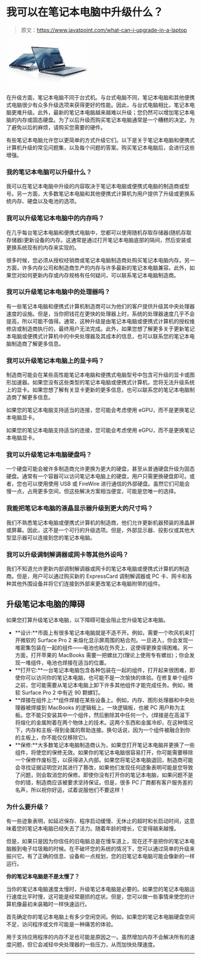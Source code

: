 # 我可以在笔记本电脑中升级什么？

> 原文：<https://www.javatpoint.com/what-can-i-upgrade-in-a-laptop>

![What can I upgrade in a laptop](img/08c4eaa4059bc5a49528a558aac6e2f1.png)

在升级方面，笔记本电脑不同于台式机。与台式电脑不同，笔记本电脑和其他便携式电脑很少有众多升级选项来获得更好的性能。因此，与台式电脑相比，笔记本电脑更难升级。此外，最新的笔记本电脑越来越难以升级；您仍然可以增加笔记本电脑的内存或固态硬盘。为了以后升级而购买笔记本电脑通常是一个糟糕的决定。为了避免以后的麻烦，请购买您需要的硬件。

有些笔记本电脑允许您以更简单的方式升级它们。以下是关于笔记本电脑和便携式计算机升级的常见问题集，以及每个问题的答案。购买笔记本电脑后，会进行这些增强。

### 我的笔记本电脑可以升级什么？

我可以在笔记本电脑中升级的内容取决于笔记本电脑或便携式电脑的制造商或型号。另一方面，大多数笔记本电脑和其他便携式计算机为用户提供了升级或更换系统内存、硬盘以及电池的选项。

### 我可以升级笔记本电脑中的内存吗？

在几乎每台笔记本电脑和便携式电脑中，您都可以使用随机存取存储器(随机存取存储器)更新设备的内存。这通常是通过打开笔记本电脑底部的隔间，然后安装或更换系统现有的内存来实现的。

很多时候，您必须从授权经销商或笔记本电脑制造商处购买笔记本电脑内存。另一方面，许多内存公司和制造商生产的内存与许多最新的笔记本电脑兼容。此外，如果您对如何更新内存或内存规格有任何疑问，可以联系笔记本电脑制造商。

### 我可以升级笔记本电脑中的处理器吗？

有一些笔记本电脑和便携式计算机制造商可以为他们的客户提供升级其中央处理器速度的设施。但是，当你把钱花在更快的处理器上时，系统的处理器速度几乎不会提高，所以可能不值得。通常，这种升级是由笔记本电脑或便携式计算机的授权维修店或制造商执行的，最终用户无法完成。此外，如果您想了解更多关于更新笔记本电脑或便携式计算机中的中央处理器及其成本的信息，也可以联系您的笔记本电脑制造商了解更多信息。

### 我可以升级笔记本电脑上的显卡吗？

制造商可能会在某些高性能笔记本电脑和便携式电脑型号中包含可升级的显卡或图形加速器。如果您没有这些类型的笔记本电脑或便携式计算机，您将无法升级系统上的显卡。如果您想了解有关显卡更新的更多信息，也可以联系您的笔记本电脑制造商了解更多信息。

如果您的笔记本电脑支持适当的连接，您可能会考虑使用 eGPU，而不是更换笔记本电脑显卡。

如果您的笔记本电脑支持适当的连接，您可能会考虑使用 eGPU，而不是更换笔记本电脑显卡。

### 我可以升级笔记本电脑硬盘吗？

一个硬盘可能会被许多制造商允许更换为更大的硬盘，甚至从普通硬盘升级为固态硬盘。通常有一个容器可以访问笔记本电脑上的硬盘，用户只需更换硬盘即可。或者，您也可以使用使用 USB 或 FireWire 进行通信的外部硬盘。虽然它们可能会慢一点，占用更多空间，但这些解决方案相当便宜，可能是您唯一的选择。

### 我能把笔记本电脑的液晶显示器升级到更大的尺寸吗？

我们不熟悉笔记本电脑或便携式计算机的制造商，他们允许更新机器预装的液晶屏或屏幕。因此，这不是一个可行的升级选项。但是，外部显示器、投影仪或其他大型显示器可以连接到您的笔记本电脑。

### 我可以升级调制解调器或网卡等其他外设吗？

我们不知道允许更新内部调制解调器或网卡的笔记本电脑或便携式计算机的制造商。但是，用户可以通过购买新的 ExpressCard 调制解调器或 PC 卡、网卡和各种其他外围设备并将它们连接到外部来更改笔记本电脑附带的组件。

## 升级笔记本电脑的障碍

如果您打算升级笔记本电脑，以下障碍可能会阻止您升级笔记本电脑。

*   **设计:**市面上有很多笔记本电脑就是不造不开。例如，需要一个吹风机来打开微软的 Surface Pro 2 来熔化显示屏周围的粘合剂。一旦进入，你会发现一堆密集包装在一起的组件——电池也粘在外壳上，这使得更换变得困难。另一方面，打开苹果的 MacBooks 需要一把螺丝刀(理论上使用专有螺丝)；你会发现一堆组件，电池也焊接在适当的位置。
*   **打开它:**一台笔记本电脑包含各种包装在一起的组件，打开起来很困难，即使你可以访问你的笔记本电脑，也可能不是一次愉快的体验。在修复单个组件之前，您可能需要从笔记本电脑上卸下许多其他组件才能完成任务。例如，微软 Surface Pro 2 中有近 90 颗螺钉。
*   **焊接在组件上:**组件焊接在某些设备上。例如，内存、图形处理器和中央处理器被焊接到 MacBooks 的逻辑板上。一块逻辑板，也被 PC 用户称为主板。您不能只安装其中一个组件，然后删除其中任何一个。(焊接是在高温下将熔化的金属附着在两个物体上的技术。这两个东西和金属冷却，在这种情况下，内存和主板-得到金属的帮助连接。换句话说，因为一个组件被融合到你的主板上，你不能仅仅移除它)。
*   **保修:**大多数笔记本电脑制造商认为，如果您打开笔记本电脑并更换了一些组件，将使您的保修无效。如果你的笔记本电脑很容易打开，你可能需要移除一个保修作废标签，以获得进入内部。如果您将笔记本电脑退回，制造商可能会寻找证据证明您对其进行了篡改，如果他们发现任何迹象表明可能是您导致了问题，则会取消您的保修。即使你没有打开你的笔记本电脑，如果问题不是你的错，制造商应该被要求坚持保证。但是，很多 PC 厂商都有客户服务差的名声，所以祝你好运，试着说服他们不要这样！

### 为什么要升级？

有一些迹象表明，如延迟保存、程序启动缓慢、无休止的超时和长启动时间，这意味着您的笔记本电脑已经失去了活力。随着年龄的增长，它变得越来越慢。

但是，如果只是因为你信任的旧电脑总是在慢车道上，现在还不是把你的笔记本电脑搬到电子垃圾箱的时候。在不破坏您的系统的情况下，您可以通过简单的升级来振兴它。有了正确的信息、设备和一点规划，您的旧笔记本电脑可能会像新的一样运行。

**你的笔记本电脑是不是太慢了？**

当你的笔记本电脑速度太慢时，升级笔记本电脑是必要的。如果您的笔记本电脑运行速度比平时慢，这可能是经常磨损的症状。但是，您可以做一些事情来使您的计算机像最初未装箱时一样快速运行。

首先确定你的笔记本电脑上有多少空闲空间。例如，如果您的笔记本电脑硬盘空间不足，访问程序或文件可能是一种痛苦的体验。

用于支持应用程序的内存不足也可能是原因之一。虽然增加内存不会解决所有的速度问题，但它会减轻中央处理器的一些压力，从而加快处理速度。

* * *